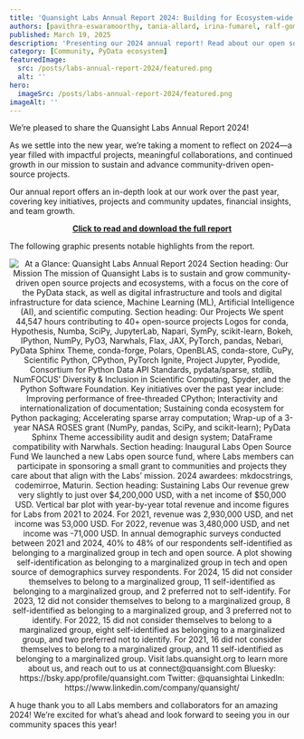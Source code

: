 ```yaml
---
title: 'Quansight Labs Annual Report 2024: Building for Ecosystem-wide Impact and Sustainability'
authors: [pavithra-eswaramoorthy, tania-allard, irina-fumarel, ralf-gommers]
published: March 19, 2025
description: 'Presenting our 2024 annual report! Read about our open source project and community highlights, initiatives, and work culture.'
category: [Community, PyData ecosystem]
featuredImage:
  src: /posts/labs-annual-report-2024/featured.png
  alt: ''
hero:
  imageSrc: /posts/labs-annual-report-2024/featured.png
imageAlt: ''
---
```


We’re pleased to share the Quansight Labs Annual Report 2024!

As we settle into the new year, we’re taking a moment to reflect on 2024—a year filled with impactful projects, meaningful collaborations, and continued growth in our mission to sustain and advance community-driven open-source projects.

Our annual report offers an in-depth look at our work over the past year, covering key initiatives, projects and community updates, financial insights, and team growth.

<p align="center">
  <a href="https://labs.quansight.org/annual-reports/quansight-labs-annual-report-2024">
    <b>Click to read and download the full report</b>
  </a>
</p>

The following graphic presents notable highlights from the report.

<p align="center">
  <img
    src="/posts/labs-annual-report-2024/infographic.png"
    alt="At a Glance: Quansight Labs Annual Report 2024
    Section heading: Our Mission
    The mission of Quansight Labs is to sustain and grow community-driven open source projects and ecosystems, with a focus on the core of the PyData stack, as well as digital infrastructure and tools and digital infrastructure for data science, Machine Learning (ML), Artificial Intelligence (AI), and scientific computing.
    Section heading: Our Projects
    We spent 44,547 hours contributing to 40+ open-source projects
    Logos for conda, Hypothesis, Numba, SciPy, JupyterLab, Napari, SymPy,  scikit-learn, Bokeh, IPython,  NumPy, PyO3, Narwhals, Flax, JAX, PyTorch, pandas, Nebari, PyData Sphinx Theme, conda-forge, Polars, OpenBLAS, conda-store, CuPy, Scientific Python, CPython, PyTorch Ignite, Project Jupyter, Pyodide, Consortium for Python Data API Standards, pydata/sparse, stdlib, NumFOCUS’ Diversity & Inclusion in Scientific Computing, Spyder, and the Python Software Foundation.
    Key initiatives over the past year include: Improving performance of free-threaded CPython; Interactivity and internationalization of documentation; Sustaining conda ecosystem for Python packaging; Accelerating sparse array computation; Wrap-up of a 3-year NASA ROSES grant (NumPy, pandas, SciPy, and scikit-learn); PyData Sphinx Theme accessibility audit and design system; DataFrame compatibility with Narwhals.
    Section heading: Inaugural Labs Open Source Fund
    We launched a new Labs open source fund, where Labs members can participate in sponsoring a small grant to communities and projects they care about that align with the Labs’ mission. 2024 awardees: mkdocstrings, codemirroe, Maturin.
    Section heading: Sustaining Labs
    Our revenue grew very slightly to just over $4,200,000 USD, with a net income of $50,000 USD.
    Vertical bar plot with year-by-year total revenue and income figures for Labs from 2021 to 2024. For 2021, revenue was 2,930,000 USD, and net income was 53,000 USD. For 2022, revenue was 3,480,000 USD, and net income was -71,000 USD.
    In annual demographic surveys conducted between 2021 and 2024, 40% to 48% of our respondents self-identified as belonging to a marginalized group in tech and open source.
    A plot showing self-identification as belonging to a marginalized group in tech and open source of demographics survey respondents. For 2024, 15 did not consider themselves to belong to a marginalized group, 11 self-identified as belonging to a marginalized group, and 2 preferred not to self-identify.  For 2023, 12 did not consider themselves to belong to a marginalized group, 8 self-identified as belonging to a marginalized group, and 3 preferred not to identify. For 2022, 15 did not consider themselves to belong to a marginalized group, eight self-identified as belonging to a marginalized group, and two preferred not to identify. For 2021, 16 did not consider themselves to belong to a marginalized group, and 11 self-identified as belonging to a marginalized group.
    Visit labs.quansight.org to learn more about us, and reach out to us at connect@quansight.com
    Bluesky: https://bsky.app/profile/quansight.com
    Twitter: @quansightai
    LinkedIn: https://www.linkedin.com/company/quansight/"
/>
</p>

A huge thank you to all Labs members and collaborators for an amazing 2024! We’re excited for what’s ahead and look forward to seeing you in our community spaces this year!
